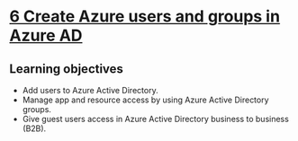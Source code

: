 # [6 Create Azure users and groups in Azure AD](https://docs.microsoft.com/en-us/learn/modules/create-users-and-groups-in-azure-active-directory/)

## Learning objectives

* Add users to Azure Active Directory.
* Manage app and resource access by using Azure Active Directory groups.
* Give guest users access in Azure Active Directory business to business (B2B).
